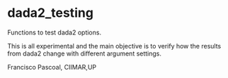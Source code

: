 # dada2_testing
Functions to test dada2 options.

This is all experimental and the main objective is to verify how the results from dada2 change with different argument settings.

Francisco Pascoal, CIIMAR,UP
